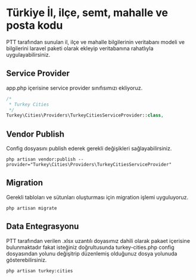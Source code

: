# Türkiye İl, ilçe, semt, mahalle ve posta kodu
PTT tarafından sunulan il, ilçe ve mahalle bilgilerinin veritabanı modeli ve bilgilerini laravel paketi olarak ekleyip veritabanına rahatlıyla uygulayabilirsiniz.

## Service Provider
app.php içerisine service provider sınıfısımızı ekliyoruz.

```php
/*
 * Turkey Cities
 */
Turkey\Cities\Providers\TurkeyCitiesServiceProvider::class,
```

## Vendor Publish
Config dosyasını publish ederek gerekli değişikleri sağlayabilirsiniz.

```
php artisan vendor:publish --provider="Turkey\Cities\Providers\TurkeyCitiesServiceProvider"
```

## Migration
Gerekli tabloları ve sütunları oluşturması için migration işlemi uyguluyoruz.

```
php artisan migrate
```

## Data Entegrasyonu
PTT tarafından verilen .xlsx uzantılı doyasımız dahili olarak pakaet içerisine bulunmaktadır fakat isteğiniz doğrultusunda turkey-cities.php config dosyasından yolunu değişitrip düzenlemiş olduğunuz dosya yolunuda gösterebilirsiniz.
```
php artisan turkey:cities
```

